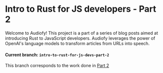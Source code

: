# Intro to Rust for JS developers - Part 2

Welcome to Audiofy! This project is a part of a series of blog posts aimed at introducing Rust to JavaScript developers. Audiofy leverages the power of OpenAI's language models to transform articles from URLs into speech.


#### Current branch: `intro-to-rust-for-js-devs-part-2`

This branch corresponds to the work done in [Part 2](https://www.sadry.dev/articles/intro-to-rust-for-js-devs-part-2)
